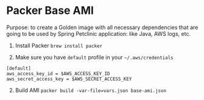# Packer Base AMI
Purpose: to create a Golden image with all necessary dependencies that are going to be used by Spring Petclinic application:
like Java, AWS logs, etc.

1. Install Packer
`brew install packer`

2. Make sure you have `default` profile in your `~/.aws/credentials`
```
[default]
aws_access_key_id = $AWS_ACCESS_KEY_ID
aws_secret_access_key = $AWS_SECRET_ACCESS_KEY
```

2. Build AMI
`
packer build -var-file=vars.json base-ami.json
`